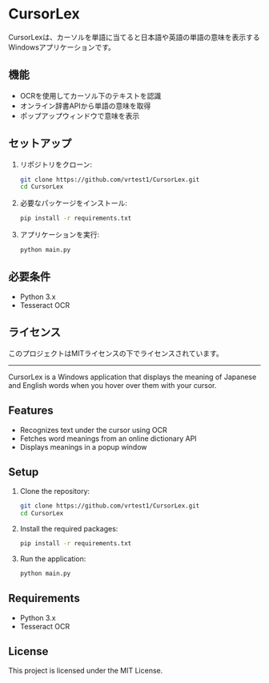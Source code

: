 # CursorLex

CursorLexは、カーソルを単語に当てると日本語や英語の単語の意味を表示するWindowsアプリケーションです。

## 機能
- OCRを使用してカーソル下のテキストを認識
- オンライン辞書APIから単語の意味を取得
- ポップアップウィンドウで意味を表示

## セットアップ

1. リポジトリをクローン:
   ```bash
   git clone https://github.com/vrtest1/CursorLex.git
   cd CursorLex
   ```

2. 必要なパッケージをインストール:
   ```bash
   pip install -r requirements.txt
   ```

3. アプリケーションを実行:
   ```bash
   python main.py
   ```

## 必要条件
- Python 3.x
- Tesseract OCR

## ライセンス
このプロジェクトはMITライセンスの下でライセンスされています。

---

CursorLex is a Windows application that displays the meaning of Japanese and English words when you hover over them with your cursor.

## Features
- Recognizes text under the cursor using OCR
- Fetches word meanings from an online dictionary API
- Displays meanings in a popup window

## Setup

1. Clone the repository:
   ```bash
   git clone https://github.com/vrtest1/CursorLex.git
   cd CursorLex
   ```

2. Install the required packages:
   ```bash
   pip install -r requirements.txt
   ```

3. Run the application:
   ```bash
   python main.py
   ```

## Requirements
- Python 3.x
- Tesseract OCR

## License
This project is licensed under the MIT License.
